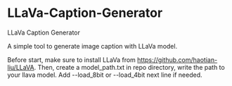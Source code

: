 # LLaVa-Caption-Generator
LLaVa Caption Generator

A simple tool to generate image caption with LLaVa model.

Before start, make sure to install LLaVa from https://github.com/haotian-liu/LLaVA.
Then, create a model_path.txt in repo directory, write the path to your llava model.
Add --load_8bit or --load_4bit next line if needed.
